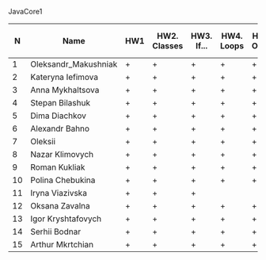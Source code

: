 JavaCore1

N|Name| HW1 | HW2. Classes|HW3. If...|HW4. Loops|HW5. OOP1 |HW6. OOP2 |HW7. Inner classes| HW8. Collection1 | HW9. Collection2|HW10. String|HW11. Exception |HW12. Java8.1 |HW13. Java8.2 | HW14. Threads | HW15. IO
--|--|--|--|--|--|--|--|--|--|--|--|--|--|--|--|--
1|Oleksandr_Makushniak|+|+|+|+|+|+|+|||||||||
2|Kateryna Iefimova|+|+|+|+|+|+|+|||||||||
3|Anna Mykhaltsova|+|+|+|+|+|+|+|+|+|+||+||||
4|Stepan Bilashuk|+|+|+|+|+|+|+|+|+|+||||||
5|Dima Diachkov|+|+|+|+|+|+|+|+|+|+|+|||||
6|Alexandr Bahno|+|+|+|+|+|+|+|+|+|+|+|+|+|||
7|Oleksii|+|+|+|+|+|+|+|+|+|+|+|+||||
8|Nazar Klimovych|+|+|+|+|+|+|+|+|+|+|+|||||
9|Roman Kukliak|+|+|+|+|+|+|+|+|+|+|+|||||
10|Polina Chebukina|+|+|+|+|+|+|+|+|+|+|+|+|+|||
11|Iryna Viazivska|+|+|+|||||||||||||
12|Oksana Zavalna|+|+|+|+|+|+||+|+|+|+|||||
13|Igor Kryshtafovych|+|+|+|+|+|+|+|+|+|.||||||
14|Serhii Bodnar|+|+|+|+|+|+|+|+|+|+|+|+|+|||
15|Arthur Mkrtchian|+|+|+|+|+|+|+|+|+|+||||||

 
